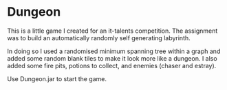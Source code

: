 # Dungeon

This is a little game I created for an it-talents competition.
The assignment was to build an automatically randomly self generating labyrinth.

In doing so I used a randomised minimum spanning tree within a graph and added some random blank tiles to make it 
look more like a dungeon.
I also added some fire pits, potions to collect, and enemies (chaser and estray).

Use Dungeon.jar to start the game.
